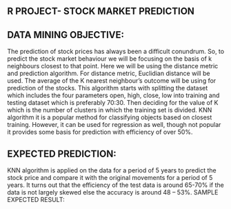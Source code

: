 ## R PROJECT- STOCK MARKET PREDICTION 
               

## DATA MINING OBJECTIVE: 

The prediction of stock prices has always been a difficult conundrum. So, to predict the stock market behaviour we will be focusing on the basis of k neighbours closest to that point. Here we will be using the distance metric and prediction algorithm. For distance metric, Euclidian distance will be used. The average of the K nearest neighbour’s outcome will be using for prediction of the stocks.
This algorithm starts with splitting the dataset which includes the four parameters open, high, close, low into training and testing dataset which is preferably 70:30. Then deciding for the value of K which is the number of clusters in which the training set is divided. 
 KNN algorithm it is a popular method for classifying objects based on closest training. However, it can be used for regression as well, though not popular it provides some basis for prediction with efficiency of over 50%.

## EXPECTED PREDICTION:

KNN algorithm is applied on the data for a period of 5 years to predict the stock price and compare it with the original movements for a period of 5 years. It turns out that the efficiency of the test data is around 65-70% if the data is not largely skewed else the accuracy is around 48 – 53%.
SAMPLE EXPECTED RESULT: 




